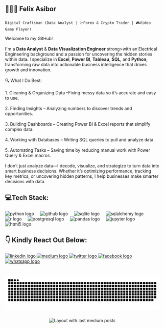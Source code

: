 <h2 align="left">👨🏿‍💻 Felix Asibor</h2>

###

`Digital Craftsman (Data Analyst | 💹Forex & Crypto Trader | 🎮Video Game Player)`




<p align="left">Welcome to my GitHub!<br><br>I'm a <strong>Data Analyst</strong> & <strong>Data Visualization Engineer</strong> strong>with an Electrical Engineering background and a passion for uncovering the hidden stories within data. I specialize in <strong>Excel</strong>, <strong>Power BI</strong>, <strong>Tableau</strong>, <strong>SQL</strong>, and <strong>Python</strong>, transforming raw data into actionable business intelligence that drives growth and innovation.<br><br>🔍 What I Do Best:<br><br>1. Cleaning & Organizing Data –Fixing messy data so it’s accurate and easy to use.<br><br>2. Finding Insights – Analyzing numbers to discover trends and opportunities.<br><br>3. Building Dashboards – Creating Power BI & Excel reports that simplify complex data.<br><br>4. Working with Databases – Writing SQL queries to pull and analyze data.<br><br>5. Automating Tasks – Saving time by reducing manual work with Power Query & Excel macros.<br><br>I don’t just analyze data—I decode, visualize, and strategize to turn data into smart business decisions. Whether it’s optimizing performance, tracking key metrics, or uncovering hidden patterns, I help businesses make smarter decisions with data.</p>

###

<h2 align="left">💻Tech Stack:</h2>

###

<div align="left">
  <img src="https://cdn.jsdelivr.net/gh/devicons/devicon/icons/python/python-original.svg" height="30" alt="python logo"  />
  <img width="12" />
  <img src="https://cdn.jsdelivr.net/gh/devicons/devicon/icons/github/github-original.svg" height="30" alt="github logo"  />
  <img width="12" />
  <img src="https://cdn.jsdelivr.net/gh/devicons/devicon/icons/sqlite/sqlite-original.svg" height="30" alt="sqlite logo"  />
  <img width="12" />
  <img src="https://cdn.jsdelivr.net/gh/devicons/devicon/icons/sqlalchemy/sqlalchemy-original.svg" height="30" alt="sqlalchemy logo"  />
  <img width="12" />
  <img src="https://cdn.jsdelivr.net/gh/devicons/devicon/icons/r/r-original.svg" height="30" alt="r logo"  />
  <img width="12" />
  <img src="https://cdn.jsdelivr.net/gh/devicons/devicon/icons/postgresql/postgresql-original.svg" height="30" alt="postgresql logo"  />
  <img width="12" />
  <img src="https://cdn.jsdelivr.net/gh/devicons/devicon/icons/pandas/pandas-original.svg" height="30" alt="pandas logo"  />
  <img width="12" />
  <img src="https://cdn.jsdelivr.net/gh/devicons/devicon/icons/jupyter/jupyter-original.svg" height="30" alt="jupyter logo"  />
  <img width="12" />
  <img src="https://cdn.jsdelivr.net/gh/devicons/devicon/icons/html5/html5-original.svg" height="30" alt="html5 logo"  />
</div>

###

<h2 align="left">👇 Kindly React Out Below:</h2>

###

<div align="left">
  <a href="https://www.linkedin.com/in/fesibor/" target="_blank">
    <img src="https://img.shields.io/static/v1?message=LinkedIn&logo=linkedin&label=&color=0077B5&logoColor=white&labelColor=&style=for-the-badge" height="35" alt="linkedin logo"  />
  </a>
  <a href="https://medium.com/@fasibor" target="_blank">
    <img src="https://img.shields.io/static/v1?message=Medium&logo=medium&label=&color=12100E&logoColor=white&labelColor=&style=for-the-badge" height="35" alt="medium logo"  />
  </a>
  <a href="https://x.com/Fenalytics?t=6zxMUF-eTYTxn4qEq7gRFg&s=09" target="_blank">
    <img src="https://img.shields.io/static/v1?message=Twitter&logo=twitter&label=&color=1DA1F2&logoColor=white&labelColor=&style=for-the-badge" height="35" alt="twitter logo"  />
  </a>
  <a href="https://web.facebook.com/fasibor" target="_blank">
    <img src="https://img.shields.io/static/v1?message=Facebook&logo=facebook&label=&color=1877F2&logoColor=white&labelColor=&style=for-the-badge" height="35" alt="facebook logo"  />
  </a>
  <a href="https://wa.me/message/47L6IKVQMEYOB1" target="_blank">
    <img src="https://img.shields.io/static/v1?message=Whatsapp&logo=whatsapp&label=&color=25D366&logoColor=white&labelColor=&style=for-the-badge" height="35" alt="whatsapp logo"  />
  </a>
</div>

###

<br clear="both">

<picture>
  <source media="(prefers-color-scheme: dark)" srcset="https://raw.githubusercontent.com/fasibor/fasibor/output/github-snake-dark.svg" />
  <source media="(prefers-color-scheme: light)" srcset="https://raw.githubusercontent.com/fasibor/fasibor/output/github-snake.svg" />
  <img alt="github-snake" src="https://raw.githubusercontent.com/fasibor/fasibor/output/github-snake.svg" />
</picture>


###

<div align="center">
  <img src="https://github-read-medium-git-main.pahlevikun.vercel.app/latest?limit=4&username=fasibor" alt="Layout with last medium posts"  />
</div>

###
